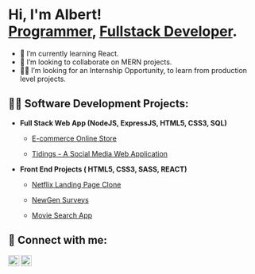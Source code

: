 <h1>Hi, I'm Albert! <br/><a href="https://github.com/kipchirchiralb">Programmer</a>, <a href="https://www.linkedin.com/in/albert-kipchirchir-34432411a/">Fullstack Developer</a>.</h1>

- 🌱 I’m currently learning React.
- 👯 I’m looking to collaborate on MERN projects.
- 👨‍💻 I’m looking for an Internship Opportunity, to learn from production level projects.

<h2>👨‍💻 Software Development Projects:</h2>

- <b>Full Stack Web App (NodeJS, ExpressJS, HTML5, CSS3, SQL)</b>
  - [E-commerce Online Store](https://github.com/kipchirchiralb/maya-computers)
 
  - [Tidings - A Social Media Web Application](https://github.com/kipchirchiralb/tidings)
  
- <b>Front End Projects ( HTML5, CSS3, SASS, REACT)</b>
  - [Netflix Landing Page Clone](https://github.com/kipchirchiralb/netflix-welcome-page)
 
  - [NewGen Surveys](https://github.com/kipchirchiralb/newgen)

  - [Movie Search App](https://github.com/kipchirchiralb/omdbapi-movie-search-app)


<h2> 🤳 Connect with me:</h2>

[<img align="left" alt="AlbertKipchirchir | Twitter" width="22px" src="https://cdn.jsdelivr.net/npm/simple-icons@v3/icons/twitter.svg" />][twitter]
[<img align="left" alt="AlbertKipchirchir | LinkedIn" width="22px" src="https://cdn.jsdelivr.net/npm/simple-icons@v3/icons/linkedin.svg" />][linkedin]

[twitter]: https://twitter.com/kipchirchirdev 
[linkedin]: https://linkedin.com/in/albert-kipchirchir-34432411a

